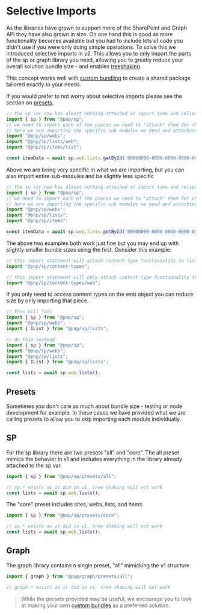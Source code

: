 # Selective Imports

As the libraries have grown to support more of the SharePoint and Graph API they have also grown in size. On one hand this is good as more functionality becomes available but you had to include lots of code you didn't use if you were only doing simple operations. To solve this we introduced selective imports in v2. This allows you to only import the parts of the sp or graph library you need, allowing you to greatly reduce your overall solution bundle size - and enables [treeshaking](https://github.com/rollup/rollup#tree-shaking).

This concept works well with [custom bundling](./custom-bundle.md) to create a shared package tailored exactly to your needs.

If you would prefer to not worry about selective imports please see the section on [presets](#presets).

```TypeScript
// the sp var now has almost nothing attached at import time and relies on
import { sp } from "@pnp/sp";
// we need to import each of the pieces we need to "attach" them for chaining
// here we are importing the specific sub modules we need and attaching the functionality for lists to web and items to list
import "@pnp/sp/webs";
import "@pnp/sp/lists/web";
import "@pnp/sp/items/list";

const itemData = await sp.web.lists.getById('00000000-0000-0000-0000-000000000000').items.getById(1)();
```

Above we are being very specific in what we are importing, but you can also import entire sub-modules and be slightly less specific

```TypeScript
// the sp var now has almost nothing attached at import time and relies on
import { sp } from "@pnp/sp";
// we need to import each of the pieces we need to "attach" them for chaining
// here we are importing the specific sub modules we need and attaching the functionality for lists to web and items to list
import "@pnp/sp/webs";
import "@pnp/sp/lists";
import "@pnp/sp/items";

const itemData = await sp.web.lists.getById('00000000-0000-0000-0000-000000000000').items.getById(1)();
```

The above two examples both work just fine but you may end up with slightly smaller bundle sizes using the first. Consider this example:

```TypeScript
// this import statement will attach content-type functionality to list, web, and item
import "@pnp/sp/content-types";

// this import statement will only attach content-type functionality to web
import "@pnp/sp/content-types/web";
```

If you only need to access content types on the web object you can reduce size by only importing that piece.

```TypeScript
// this will fail
import { sp } from "@pnp/sp";
import "@pnp/sp/webs";
import { IList } from "@pnp/sp/lists";

// do this instead
import { sp } from "@pnp/sp";
import "@pnp/sp/webs";
import "@pnp/sp/lists";
import { IList } from "@pnp/sp/lists";

const lists = await sp.web.lists();
```

## Presets

Sometimes you don't care as much about bundle size - testing or node development for example. In these cases we have provided what we are calling presets to allow you to skip importing each module individually.

## SP

For the sp library there are two presets "all" and "core". The all preset mimics the behavior in v1 and includes everything in the library already attached to the sp var.

```TypeScript
import { sp } from "@pnp/sp/presets/all";

// sp.* exists as it did in v1, tree shaking will not work
const lists = await sp.web.lists();
```

The "core" preset includes sites, webs, lists, and items.

```TypeScript
import { sp } from "@pnp/sp/presets/core";

// sp.* exists as it did in v1, tree shaking will not work
const lists = await sp.web.lists();
```

## Graph

The graph library contains a single preset, "all" mimicking the v1 structure.

```TypeScript
import { graph } from "@pnp/graph/presets/all";

// graph.* exists as it did in v1, tree shaking will not work
```

> While the presets provided may be useful, we encourage you to look at making your own [custom bundles](./custom-bundle.md) as a preferred solution.
